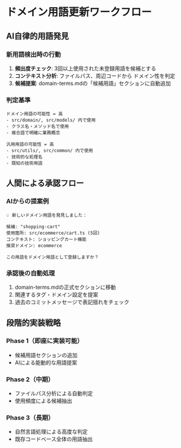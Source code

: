 # ドメイン用語更新ワークフロー

## AI自律的用語発見

### 新用語検出時の行動
1. **頻出度チェック**: 3回以上使用された未登録用語を候補とする
2. **コンテキスト分析**: ファイルパス、周辺コードから ドメイン性を判定
3. **候補提案**: domain-terms.mdの「候補用語」セクションに自動追加

### 判定基準
```
ドメイン用語の可能性 = 高
- src/domain/, src/models/ 内で使用
- クラス名・メソッド名で使用
- 複合語で明確に業務概念

汎用用語の可能性 = 高
- src/utils/, src/common/ 内で使用
- 技術的な処理名
- 既知の技術用語
```

## 人間による承認フロー

### AIからの提案例
```
💡 新しいドメイン用語を発見しました：

候補: "shopping-cart"
使用箇所: src/ecommerce/cart.ts (5回)
コンテキスト: ショッピングカート機能
推奨ドメイン: ecommerce

この用語をドメイン用語として登録しますか？
```

### 承認後の自動処理
1. domain-terms.mdの正式セクションに移動
2. 関連するタグ・ドメイン設定を提案
3. 過去のコミットメッセージで表記揺れをチェック

## 段階的実装戦略

### Phase 1（即座に実装可能）
- 候補用語セクションの追加
- AIによる能動的な用語提案

### Phase 2（中期）
- ファイルパス分析による自動判定
- 使用頻度による候補抽出

### Phase 3（長期）
- 自然言語処理による高度な判定
- 既存コードベース全体の用語抽出
